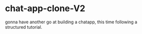 # chat-app-clone-V2
gonna have another go at building a chatapp, this time following a structured tutorial.